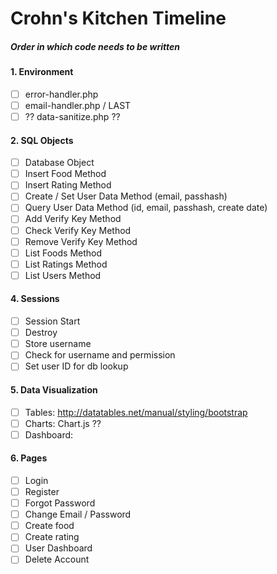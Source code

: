 # Crohn's Kitchen Timeline
##### Order in which code needs to be written

#### 1. Environment
- [ ] error-handler.php
- [ ] email-handler.php / LAST
- [ ] ?? data-sanitize.php ??

#### 2. SQL Objects
- [ ] Database Object
- [ ] Insert Food Method
- [ ] Insert Rating Method
- [ ] Create / Set User Data Method (email, passhash)
- [ ] Query User Data Method (id, email, passhash, create date)
- [ ] Add Verify Key Method
- [ ] Check Verify Key Method
- [ ] Remove Verify Key Method
- [ ] List Foods Method
- [ ] List Ratings Method
- [ ] List Users Method

#### 4. Sessions
- [ ] Session Start
- [ ] Destroy
- [ ] Store username
- [ ] Check for username and permission
- [ ] Set user ID for db lookup

#### 5. Data Visualization
- [ ] Tables: http://datatables.net/manual/styling/bootstrap
- [ ] Charts: Chart.js ??
- [ ] Dashboard:

#### 6. Pages
- [ ] Login
- [ ] Register
- [ ] Forgot Password
- [ ] Change Email / Password
- [ ] Create food
- [ ] Create rating
- [ ] User Dashboard
- [ ] Delete Account
